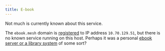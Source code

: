 ```yaml
---
title: E-book
---
```


Not much is currently known about this service.

The `ebook.mesh` domain is [registered](https://github.com/nycmeshnet/nycmesh-dns/blob/354e9303285f3e18574239dbad0257a0399db83f/mesh.zone#L13) to IP address `10.70.129.51`, but there is no known service running on this host. Perhaps it was a personal [ebook server or a library system](https://github.com/awesome-selfhosted/awesome-selfhosted#e-books-and-integrated-library-systems-ils) of some sort?
